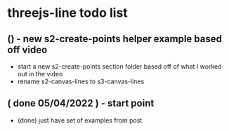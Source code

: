# threejs-line todo list

## () - new s2-create-points helper example based off video
* start a new s2-create-points section folder based off of what I worked out in the video
* rename s2-canvas-lines to s3-canvas-lines

## ( done 05/04/2022 ) - start point
* (done) just have set of examples from post
